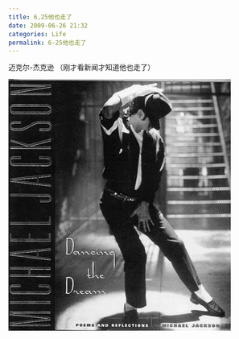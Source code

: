 ```yaml
---
title: 6,25他也走了
date: 2009-06-26 21:32
categories: Life
permalink: 6-25他也走了
---
```



迈克尔-杰克逊
（刚才看新闻才知道他也走了）

![](/image/图/6,25他也走了.jpg)